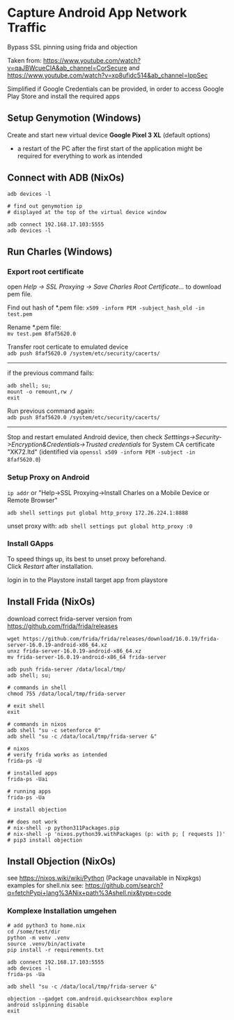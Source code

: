 # Capture Android App Network Traffic

Bypass SSL pinning using frida and objection

Taken from: https://www.youtube.com/watch?v=qaJBWcueCIA&ab_channel=CorSecure and https://www.youtube.com/watch?v=xp8ufidc514&ab_channel=IppSec

Simplified if Google Credentials can be provided, in order to access Google Play Store and install the required apps

## Setup Genymotion (Windows)

Create and start new virtual device **Google Pixel 3 XL** (default options)

- a restart of the PC after the first start of the application might be required for everything to work as intended

## Connect with ADB (NixOs)

```
adb devices -l

# find out genymotion ip
# displayed at the top of the virtual device window

adb connect 192.168.17.103:5555
adb devices -l

```

## Run Charles (Windows)

### Export root certificate

open _Help -> SSL Proxying -> Save Charles Root Certificate..._ to download pem file.

Find out hash of \*.pem file:
`x509 -inform PEM -subject_hash_old -in test.pem`

Rename \*.pem file:<BR>
`mv test.pem 8faf5620.0`

Transfer root certicate to emulated device<BR>
`adb push 8faf5620.0 /system/etc/security/cacerts/`

---

if the previous command fails:

```
adb shell; su;
mount -o remount,rw /
exit
```

Run previous command again:<BR>
`adb push 8faf5620.0 /system/etc/security/cacerts/`

---

Stop and restart emulated Android device, then check _Setttings->Security->Encryption&Credentials->Trusted credentials_ for System CA certificate "XK72.ltd"
(identified via `openssl x509 -inform PEM -subject -in 8faf5620.0`)

### Setup Proxy on Android

`ip addr` or "Help->SSL Proxying->Install Charles on a Mobile Device or Remote Browser"

`adb shell settings put global http_proxy 172.26.224.1:8888`

unset proxy with: `adb shell settings put global http_proxy :0`

### Install GApps

To speed things up, its best to unset proxy beforehand.<BR>
Click _Restart_ after installation.

login in to the Playstore
install target app from playstore

## Install Frida (NixOs)

download correct frida-server version from https://github.com/frida/frida/releases

```
wget https://github.com/frida/frida/releases/download/16.0.19/frida-server-16.0.19-android-x86_64.xz
unxz frida-server-16.0.19-android-x86_64.xz
mv frida-server-16.0.19-android-x86_64 frida-server

adb push frida-server /data/local/tmp/
adb shell; su;

# commands in shell
chmod 755 /data/local/tmp/frida-server

# exit shell
exit

# commands in nixos
adb shell "su -c setenforce 0"
adb shell "su -c /data/local/tmp/frida-server &"

# nixos
# verify frida works as intended
frida-ps -U

# installed apps
frida-ps -Uai

# running apps
frida-ps -Ua

# install objection

## does not work
# nix-shell -p python311Packages.pip
# nix-shell -p 'nixos.python39.withPackages (p: with p; [ requests ])'
# pip3 install objection

```

## Install Objection (NixOs)

see https://nixos.wiki/wiki/Python (Package unavailable in Nixpkgs)
examples for shell.nix see: https://github.com/search?q=fetchPypi+lang%3ANix+path%3Ashell.nix&type=code

### Komplexe Installation umgehen

```
# add python3 to home.nix
cd /some/test/dir
python -m venv .venv
source .venv/bin/activate
pip install -r requirements.txt
```

```
adb connect 192.168.17.103:5555
adb devices -l
frida-ps -Ua

adb shell "su -c /data/local/tmp/frida-server &"

objection --gadget com.android.quicksearchbox explore
android sslpinning disable
exit
```
